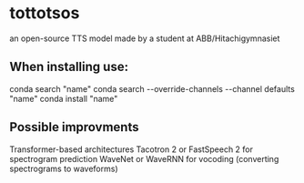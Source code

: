 # tottotsos
an open-source TTS model made by a student at ABB/Hitachigymnasiet

## When installing use:
conda search "name"
conda search --override-channels --channel defaults "name"
conda install "name"

## Possible improvments
Transformer-based architectures
Tacotron 2 or FastSpeech 2 for spectrogram prediction
WaveNet or WaveRNN for vocoding (converting spectrograms to waveforms)